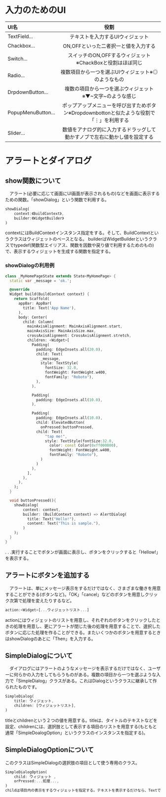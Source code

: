 # 入力のためのUI 

| UI名 | 役割 |
|:---|:---:|
|TextField... |テキストを入力するUIウィジェット |
| Chackbox...|ON,OFFといった二者択一と値を入力する |
|Switch...|スイッチのON,OFFするウィジェット※ChackBoxと役割はほぼ同じ|
|Radio...|複数項目から一つを選ぶUIウィジェット※◎のようなもの|
|DrpdownButton...|複数の項目から一つを選ぶウィジェット※▼~文字~のような感じ|
|PopupMenuButton...|ポップアップメニューを呼び出すためボタン※Dropdownbottonと似たような役割で「⋮」を利用する|
|Slider...|数値をアナログ的に入力するドラッグして動かすノブで左右に動かし値を設定する|

#  アラートとダイアログ
## show関数について
　アラート(必要に応じて画面にUI画面が表示されるもの)などを画面に表示するための関数。「showDialog」という関数で利用する。
```dart
showDialog(
    context:《BuildContext》,
    builder:《WidgetBuilder》
)
```
contextにはBuildContextインスタンス指定をする。そして、BuildContextというクラスはウィジェットのベースとなる。
builderはWidgetBuilderというクラスでtypedef(関数型エイリアス、関数を因数や戻り値で利用するためのもの)で、表示するウィジェットを生成する関数を指定する。
### showDialogの利用例
```dart
class _MyHomePageState extends State<MyHomePage> {
  static var _message = 'ok.';

  @override
  Widget build(BuildContext context) {
    return Scaffold(
      appBar: AppBar(
        title: Text('App Name'),
      ),
      body: Center(
        child: Column(
          mainAxisAlignment: MainAxisAlignment.start,
          mainAxisSize: MainAxisSize.max,
          crossAxisAlignment: CrossAxisAlignment.stretch,
          children: <Widget>[
            Padding(
              padding: EdgeInsets.all(20.0),
              child: Text(
                _message,
                style: TextStyle(
                  fontSize: 32.0,
                  fontWeight: FontWeight.w400,
                  fontFamily: "Roboto"),
              ),
            ),

            Padding(
              padding: EdgeInsets.all(10.0),
            ),

            Padding(
              padding: EdgeInsets.all(10.0),
              child: ElevatedButton(
                onPressed:buttonPressed,
              child: Text(
                  "tap me!",
                  style: TextStyle(fontSize:32.0,
                    color: const Color(0xff000000),
                    fontWeight: FontWeight.w400,
                    fontFamily: "Roboto"),
                )
              )
            ),
          ],
        ),
      ),
    );
  }

  void buttonPressed(){
    showDialog(
        context: context,
        builder: (BuildContext context) => AlertDialog(
          title: Text("Hello!"),
          content: Text("This is sample."),
        )
    );
  }
}
```
. . .実行することでボタンが画面に表示し、ボタンをクリックすると「Hellow!」を表示する。
## アラートにボタンを追加する
　アラートは、単にメッセージ表示をするだけではなく、さまざまな働きを用意することができる(ボタンなど)。「OK」「cancel」などのボタンを用意しクリック次第で処理を変えたりするなど。
```dart
action:<Widget>[...ウィジェットリスト...]
```
actionにはウィジェットのリストを用意し、それぞれのボタンをクリックしたときの処理を用意し、更にアラートが閉じた後の処理を用意することで、選択したボタンに応じた処理を作ることができる。またいくつかのボタンを用意するときはshowDialogのあとに「Then」を入力する。
## SimpleDialogについて
　ダイアログにはアラートのようなメッセージを表示するだけではなく、ユーザーに何らかの入力をしてもらうものがある。複数の項目から一つを選ぶような入力で「SimpleDialog」クラスがある。これはDialogというクラスに継承して作られたものです。
```dart
SimpleDialog(
    title: ウィジェット,
    children: [ウィジェットリスト],
)
```
titleとchildrenという２つの値を用意する。titleは、タイトルのテキストなどを設定、childrenには、選択肢として表示する項目のリストを用意する(もともと通常「SimpleDoalogOption」というクラスのインスタンスを指定する)。
## SimpleDialogOptionについて
このクラスはSimpleDialogの選択肢の項目として使う専用のクラス。
```dart
SimpleDialogOption(
    child: ウィジェット ,
    orPressed:...処理...,
)
childは項目内の表示をするウィジェットを指定する。テキストを表示するだけなら、TextでOK。またダイアログを閉じた後の処理は、ShowDialogにthenメソッドをつけ、その中に記述する。
　
